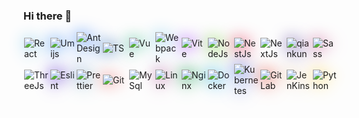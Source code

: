 ### Hi there 👋

<!--
**7foxx/7foxx** is a ✨ _special_ ✨ repository because its `README.md` (this file) appears on your GitHub profile.

Here are some ideas to get you started:

- 🔭 I’m currently working on ...
- 🌱 I’m currently learning ...
- 👯 I’m looking to collaborate on ...
- 🤔 I’m looking for help with ...
- 💬 Ask me about ...
- 📫 How to reach me: ...
- 😄 Pronouns: ...
- ⚡ Fun fact: ...
-->
 <div style="display: flex;justify-content: space-around;align-items: center;flex-wrap: wrap;" >
    <div   style="width: 40px;filter: drop-shadow(0 0 0.75rem #8acef0)">
      <img
        alt="React"
        src="https://picgo-any.oss-cn-shanghai.aliyuncs.com/img/react.png"
        class="medium-zoom-image"
      />
    </div>
    <div   style="width: 40px;filter: drop-shadow(0 0 0.75rem #3388f9)">
      <img
        alt="Umijs"
        src="https://picgo-any.oss-cn-shanghai.aliyuncs.com/img/umijs.png"
        class="medium-zoom-image"
      />
    </div>
    <div   style="width: 40px;filter: drop-shadow(0 0 0.75rem #337cf9)">
      <img
        alt="Ant Design"
        src="https://gw.alipayobjects.com/zos/rmsportal/KDpgvguMpGfqaHPjicRK.svg"
        class="medium-zoom-image"
      />
    </div>
    <div   style="width: 40px;filter: drop-shadow(0 0 0.75rem #2164a9)">
      <img
        alt="TS"
        src="https://picgo-any.oss-cn-shanghai.aliyuncs.com/img/typescript.png"
        class="medium-zoom-image"
      />
    </div>
    <div   style="width: 40px;filter: drop-shadow(0 0 0.75rem #31b988)">
      <img
        alt="Vue"
        src="https://picgo-any.oss-cn-shanghai.aliyuncs.com/img/202212291934382.png"
        class="medium-zoom-image"
      />
    </div>
    <div   style="width: 40px;filter: drop-shadow(0 0 0.75rem #8acef0)">
      <img
        alt="Webpack"
        src="https://picgo-any.oss-cn-shanghai.aliyuncs.com/img/webpack.png"
        class="medium-zoom-image"
      />
    </div>
    <div   style="width: 40px;filter: drop-shadow(0 0 0.75rem #a13cf8)">
      <img
        alt="Vite"
        src="https://picgo-any.oss-cn-shanghai.aliyuncs.com/img/vitejs (1).svg"
        class="medium-zoom-image"
      />
    </div>
    <div   style="width: 40px;filter: drop-shadow(0 0 0.75rem #79d044)">
      <img
        alt="NodeJs"
        src="https://picgo-any.oss-cn-shanghai.aliyuncs.com/img/node-js.png"
        class="medium-zoom-image"
      />
    </div>
    <div   style="width: 40px;width: 40px;filter: drop-shadow(0 0 0.75rem #e32850)">
      <img
        alt="NestJs"
        src="https://picgo-any.oss-cn-shanghai.aliyuncs.com/img/68747470733a2f2f6e6573746a732e636f6d2f696d672f6c6f676f2d736d616c6c2e737667.svg"
        class="medium-zoom-image"
      />
    </div>
    <div   style="width: 40px;filter: drop-shadow(0 0 0.75rem #ffffff)">
      <img
        alt="NextJs"
        src="https://picgo-any.oss-cn-shanghai.aliyuncs.com/img/next-js-icon-512x512-zuauazrk.png"
        class="medium-zoom-image"
      />
    </div>
    <div   style="width: 40px;filter: drop-shadow(0 0 0.75rem #644aa0)">
      <img
        alt="qiankun"
        src="https://picgo-any.oss-cn-shanghai.aliyuncs.com/img/68747470733a2f2f67772e616c697061796f626a656374732e636f6d2f7a6f732f626d772d70726f642f38613734633164332d313666332d343731392d626536332d3135653436376136386132342f6b6d30637638766e5f773530305f683530302e706e67.png"
        class="medium-zoom-image"
      />
    </div>
    <div   style="width: 40px;filter: drop-shadow(0 0 0.75rem #d06298)">
      <img
        alt="Sass"
        src="https://picgo-any.oss-cn-shanghai.aliyuncs.com/img/sass (1).png"
        class="medium-zoom-image"
      />
    </div>
    <div   style="width: 40px;filter: drop-shadow(0 0 0.75rem #ffffff)">
      <img
        alt="ThreeJs"
        src="https://picgo-any.oss-cn-shanghai.aliyuncs.com/img/Three.js_Icon.svg.png"
        class="medium-zoom-image"
      />
    </div>
    <div   style="width: 40px;filter: drop-shadow(0 0 0.75rem #4a18cb)">
      <img
        alt="Eslint"
        src="https://picgo-any.oss-cn-shanghai.aliyuncs.com/img/eslint.png"
        class="medium-zoom-image"
      />
    </div>
    <div   style="width: 40px;filter: drop-shadow(0 0 0.75rem #7eaec7)" >
      <img
        alt="Prettier"
        src="https://picgo-any.oss-cn-shanghai.aliyuncs.com/img/prettier-1.svg"
        class="medium-zoom-image"
      />
    </div>
    <div   style="width: 40px;filter: drop-shadow(0 0 0.75rem #f36d6b)">
      <img
        alt="Git"
        src="https://picgo-any.oss-cn-shanghai.aliyuncs.com/img/git.png"
        class="medium-zoom-image"
      />
    </div>
    <div   style="width: 40px;filter: drop-shadow(0 0 0.75rem #ffffff)">
      <img
        alt="MySql"
        src="https://picgo-any.oss-cn-shanghai.aliyuncs.com/img/mysql.png"
        class="medium-zoom-image"
      />
    </div>
    <div   style="width: 40px;filter: drop-shadow(0 0 0.75rem #b35c9b)">
      <img
        alt="Linux"
        src="https://picgo-any.oss-cn-shanghai.aliyuncs.com/img/centos-logo.png"
        class="medium-zoom-image"
      />
    </div>
    <div   style="width: 40px;filter: drop-shadow(0 0 0.75rem #019341)">
      <img
        alt="Nginx"
        src="https://picgo-any.oss-cn-shanghai.aliyuncs.com/img/nginx.png"
        class="medium-zoom-image"
      />
    </div>
    <div   style="width: 40px;filter: drop-shadow(0 0 0.75rem #2fb3e4)">
      <img
        alt="Docker"
        src="https://picgo-any.oss-cn-shanghai.aliyuncs.com/img/docker.png"
        class="medium-zoom-image"
      />
    </div>
    <div   style="width: 40px;filter: drop-shadow(0 0 0.75rem #4864dc)">
      <img
        alt="Kubernetes"
        src="https://picgo-any.oss-cn-shanghai.aliyuncs.com/img/Kubernetes-icon-color.svg.png"
        class="medium-zoom-image"
      />
    </div>
    <div   style="width: 40px;filter: drop-shadow(0 0 0.75rem #e54933)">
      <img
        alt="GitLab"
        src="https://picgo-any.oss-cn-shanghai.aliyuncs.com/img/5fc68cad3a3cf25b4e55da33_gitlab logo.png"
        class="medium-zoom-image"
      />
    </div>
    <div   style="width: 40px;filter: drop-shadow(0 0 0.75rem #f0d6ba)">
      <img
        alt="JenKins"
        src="https://picgo-any.oss-cn-shanghai.aliyuncs.com/img/[Servant]Jenkins-vs-BM-A.png"
        class="medium-zoom-image"
      />
    </div>
    <div   style="width: 40px;filter: drop-shadow(0 0 0.75rem #fdd759)">
      <img
        alt="Python"
        src="https://picgo-any.oss-cn-shanghai.aliyuncs.com/img/python.png"
        class="medium-zoom-image"
      />
    </div>
  </div>
